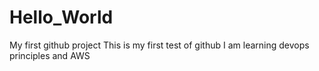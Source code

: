 # Hello_World
My first github project
This is my first test of github 
I am learning devops principles and AWS 
